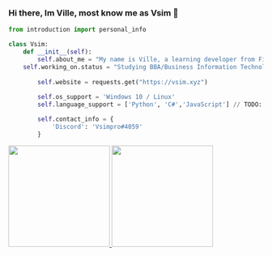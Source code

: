 ### Hi there, Im Ville, most know me as Vsim 👋

```py
from introduction import personal_info

class Vsim:
    def __init__(self):
        self.about_me = "My name is Ville, a learning developer from Finland."
	self.working_on.status = "Studying BBA/Business Information Technology" 
        
        self.website = requests.get("https://vsim.xyz")
	
        self.os_support = 'Windows 10 / Linux'
        self.language_support = ['Python', 'C#','JavaScript'] // TODO: Add GoLang & C++

        self.contact_info = {
            'Discord': 'Vsimpro#4059'
        }
```
<p>
<a href="https://github-readme-stats.vercel.app/api/top-langs/?username=Vsimpro">
  <img height="200em" src="https://github-readme-stats.vercel.app/api/top-langs/?username=Vsimpro" />
  <img height="200em" src="https://github-readme-stats.vercel.app/api?username=Vsimpro&count_private=true&show_icons=trues" />
</a>
</p>

